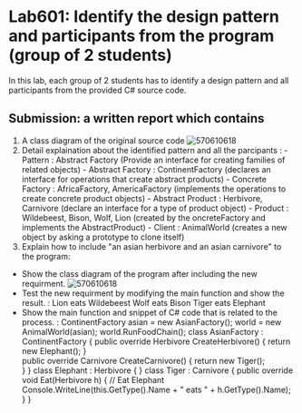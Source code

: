 # Lab601: Identify the design pattern and participants from the program (group of 2 students)

In this lab, each group of 2 students has to identify a design pattern and all participants 
from the provided C# source code. 

## Submission: a written report which contains

1. A class diagram of the original source code
	 ![570610618](http://www.uppic.biz/images/2015/10/02/lab601.jpg)
2. Detail explaination about the identified pattern and all the parcipants
	:   - Pattern : Abstract Factory (Provide an interface for creating families of related objects)
		- Abstract Factory : ContinentFactory (declares an interface for operations that create abstract products)
		- Concrete Factory : AfricaFactory, AmericaFactory (implements the operations to create concrete product objects)
		- Abstract Product : Herbivore, Carnivore (declare an interface for a type of product object)
		- Product : Wildebeest, Bison, Wolf, Lion (created by the oncreteFactory and implements the AbstractProduct)
		- Client : AnimalWorld (creates a new object by asking a prototype to clone itself)
3. Explain how to include "an asian herbivore and an asian carnivore" to the program: 
  - Show the class diagram of the program after including the new requirment.
      ![570610618](http://www.uppic.biz/images/2015/10/02/lab602.jpg)
  - Test the new requirment by modifying the main function and show the result.
    : Lion eats Wildebeest
	  Wolf eats Bison
	  Tiger eats Elephant
  - Show the main function and snippet of C# code that is related to the process.
    : ContinentFactory asian = new AsianFactory();
      world = new AnimalWorld(asian);
      world.RunFoodChain();
      class AsianFactory : ContinentFactory
      {
		public override Herbivore CreateHerbivore()
		{
		return new Elephant();
		}			
		public override Carnivore CreateCarnivore()
		{
		return new Tiger();			
		}
	  }
	  class Elephant : Herbivore
	  {
      }
	  class Tiger : Carnivore
      {
		public override void Eat(Herbivore h)
		{
		// Eat Elephant
        Console.WriteLine(this.GetType().Name +
        " eats " + h.GetType().Name);
		}
	  }

